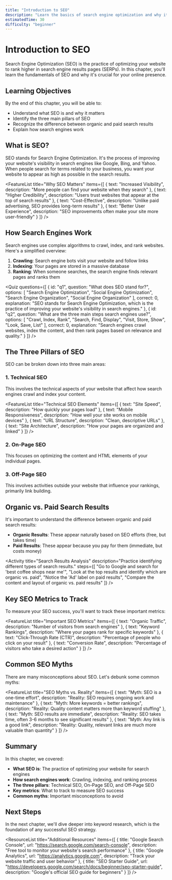 ```yaml
---
title: "Introduction to SEO"
description: "Learn the basics of search engine optimization and why it matters for your business."
estimatedTime: 30
difficulty: "beginner"
---
```


# Introduction to SEO

Search Engine Optimization (SEO) is the practice of optimizing your website to rank higher in search engine results pages (SERPs). In this chapter, you'll learn the fundamentals of SEO and why it's crucial for your online presence.

## Learning Objectives

By the end of this chapter, you will be able to:

- Understand what SEO is and why it matters
- Identify the three main pillars of SEO
- Recognize the difference between organic and paid search results
- Explain how search engines work

## What is SEO?

SEO stands for Search Engine Optimization. It's the process of improving your website's visibility in search engines like Google, Bing, and Yahoo. When people search for terms related to your business, you want your website to appear as high as possible in the search results.

<FeatureList 
  title="Why SEO Matters"
  items={[
    { text: "Increased Visibility", description: "More people can find your website when they search" },
    { text: "Higher Credibility", description: "Users trust websites that appear at the top of search results" },
    { text: "Cost-Effective", description: "Unlike paid advertising, SEO provides long-term results" },
    { text: "Better User Experience", description: "SEO improvements often make your site more user-friendly" }
  ]}
/>

## How Search Engines Work

Search engines use complex algorithms to crawl, index, and rank websites. Here's a simplified overview:

1. **Crawling**: Search engine bots visit your website and follow links
2. **Indexing**: Your pages are stored in a massive database
3. **Ranking**: When someone searches, the search engine finds relevant pages and ranks them

<Quiz 
  questions={[
    {
      id: "q1",
      question: "What does SEO stand for?",
      options: [
        "Search Engine Optimization",
        "Social Engine Optimization", 
        "Search Engine Organization",
        "Social Engine Organization"
      ],
      correct: 0,
      explanation: "SEO stands for Search Engine Optimization, which is the practice of improving your website's visibility in search engines."
    },
    {
      id: "q2",
      question: "What are the three main steps search engines use?",
      options: [
        "Crawl, Index, Rank",
        "Search, Find, Display",
        "Visit, Store, Show",
        "Look, Save, List"
      ],
      correct: 0,
      explanation: "Search engines crawl websites, index the content, and then rank pages based on relevance and quality."
    }
  ]}
/>

## The Three Pillars of SEO

SEO can be broken down into three main areas:

### 1. Technical SEO
This involves the technical aspects of your website that affect how search engines crawl and index your content.

<FeatureList 
  title="Technical SEO Elements"
  items={[
    { text: "Site Speed", description: "How quickly your pages load" },
    { text: "Mobile Responsiveness", description: "How well your site works on mobile devices" },
    { text: "URL Structure", description: "Clean, descriptive URLs" },
    { text: "Site Architecture", description: "How your pages are organized and linked" }
  ]}
/>

### 2. On-Page SEO
This focuses on optimizing the content and HTML elements of your individual pages.

### 3. Off-Page SEO
This involves activities outside your website that influence your rankings, primarily link building.

## Organic vs. Paid Search Results

It's important to understand the difference between organic and paid search results:

- **Organic Results**: These appear naturally based on SEO efforts (free, but takes time)
- **Paid Results**: These appear because you pay for them (immediate, but costs money)

<Activity 
  title="Search Results Analysis"
  description="Practice identifying different types of search results."
  steps={[
    "Go to Google and search for 'best coffee shops near me'",
    "Look at the top results and identify which are organic vs. paid",
    "Notice the 'Ad' label on paid results",
    "Compare the content and layout of organic vs. paid results"
  ]}
/>

## Key SEO Metrics to Track

To measure your SEO success, you'll want to track these important metrics:

<FeatureList 
  title="Important SEO Metrics"
  items={[
    { text: "Organic Traffic", description: "Number of visitors from search engines" },
    { text: "Keyword Rankings", description: "Where your pages rank for specific keywords" },
    { text: "Click-Through Rate (CTR)", description: "Percentage of people who click on your result" },
    { text: "Conversion Rate", description: "Percentage of visitors who take a desired action" }
  ]}
/>

## Common SEO Myths

There are many misconceptions about SEO. Let's debunk some common myths:

<FeatureList 
  title="SEO Myths vs. Reality"
  items={[
    { text: "Myth: SEO is a one-time effort", description: "Reality: SEO requires ongoing work and maintenance" },
    { text: "Myth: More keywords = better rankings", description: "Reality: Quality content matters more than keyword stuffing" },
    { text: "Myth: SEO results are immediate", description: "Reality: SEO takes time, often 3-6 months to see significant results" },
    { text: "Myth: Any link is a good link", description: "Reality: Quality, relevant links are much more valuable than quantity" }
  ]}
/>

## Summary

In this chapter, we covered:

- **What SEO is**: The practice of optimizing your website for search engines
- **How search engines work**: Crawling, indexing, and ranking process
- **The three pillars**: Technical SEO, On-Page SEO, and Off-Page SEO
- **Key metrics**: What to track to measure SEO success
- **Common myths**: Important misconceptions to avoid

## Next Steps

<ReflectionPrompt 
  prompt="Think about your current website. What aspects of SEO do you think need the most attention? Why?"
/>

In the next chapter, we'll dive deeper into keyword research, which is the foundation of any successful SEO strategy.

<ResourceList 
  title="Additional Resources"
  items={[
    { title: "Google Search Console", url: "https://search.google.com/search-console", description: "Free tool to monitor your website's search performance" },
    { title: "Google Analytics", url: "https://analytics.google.com", description: "Track your website traffic and user behavior" },
    { title: "SEO Starter Guide", url: "https://developers.google.com/search/docs/beginner/seo-starter-guide", description: "Google's official SEO guide for beginners" }
  ]}
/>
